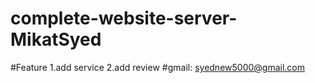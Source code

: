 # complete-website-server-MikatSyed
#Feature 1.add service 2.add review
#gmail: syednew5000@gmail.com
